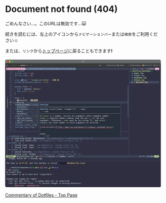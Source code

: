 # Document not found (404)

ごめんなさい...。このURLは無効です...🙀

続きを読むには、左上のアイコンから`ナビゲーションバー`または`検索`をご利用ください☺️

または、`リンク`から[トップページ](https://coralpink.github.io/commentary/)に戻ることもできます❗

![goal](goal.webp)

[Commentary of Dotfiles - Top Page](https://coralpink.github.io/commentary/)
